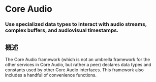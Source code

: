 # Core Audio
### Use specialized data types to interact with audio streams, complex buffers, and audiovisual timestamps.
## 概述
The Core Audio framework (which is not an umbrella framework for the other services in Core Audio, but rather a peer) declares data types and constants used by other Core Audio interfaces. This framework also includes a handful of convenience functions.
